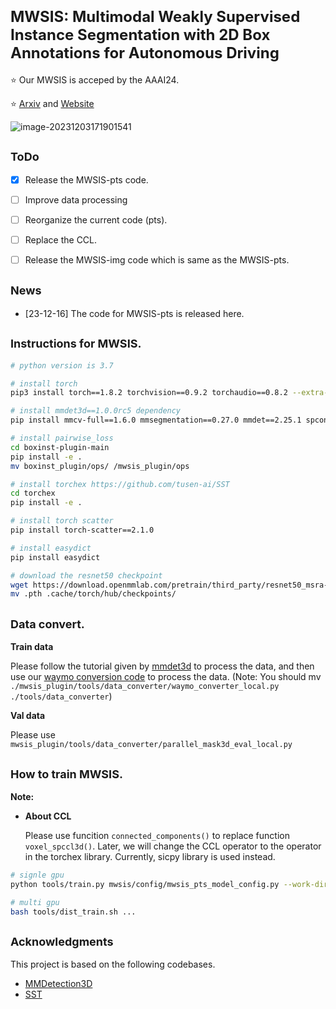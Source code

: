 # <font size=5>MWSIS: Multimodal Weakly Supervised Instance Segmentation with 2D Box Annotations for Autonomous Driving</font>

⭐ Our MWSIS is acceped by the AAAI24.

⭐ [Arxiv](https://arxiv.org/abs/2312.06988) and [Website](https://jiangxb98.github.io/mwsis.github.io/)

![image-20231203171901541](F:\Pictures\TyporaPictures\framwork-17027008693301.png)

## <font size=4.5>ToDo</font>

- [x] Release the MWSIS-pts code.

- [ ] Improve data processing
- [ ] Reorganize the current code (pts).
- [ ] Replace the CCL.
- [ ] Release the MWSIS-img code which is same as the MWSIS-pts.

## <font size=4.5>News</font>

- [23-12-16] The code for MWSIS-pts is released here.

## <font size=4.5>Instructions for MWSIS.</font>

```bash
# python version is 3.7

# install torch
pip3 install torch==1.8.2 torchvision==0.9.2 torchaudio==0.8.2 --extra-index-url https://download.pytorch.org/whl/lts/1.8/cu111

# install mmdet3d==1.0.0rc5 dependency
pip install mmcv-full==1.6.0 mmsegmentation==0.27.0 mmdet==2.25.1 spconv-cu111 open3d minio==7.1.11 pymongo==3.12.3 waymo-open-dataset-tf-2-6-0==1.4.9

# install pairwise_loss
cd boxinst-plugin-main
pip install -e .
mv boxinst_plugin/ops/ /mwsis_plugin/ops

# install torchex https://github.com/tusen-ai/SST
cd torchex
pip install -e .

# install torch scatter
pip install torch-scatter==2.1.0

# install easydict
pip install easydict

# download the resnet50 checkpoint
wget https://download.openmmlab.com/pretrain/third_party/resnet50_msra-5891d200.pth
mv .pth .cache/torch/hub/checkpoints/
```

## <font size=4.5>Data convert.</font>

**Train data**

Please follow the tutorial given by [mmdet3d](https://github.com/open-mmlab/mmdetection3d) to process the data, and then use our [waymo conversion code](./tools/data_converter/waymo_converter_local.py) to process the data. (Note: You should mv `./mwsis_plugin/tools/data_converter/waymo_converter_local.py` `./tools/data_converter`)

**Val data**

Please use `mwsis_plugin/tools/data_converter/parallel_mask3d_eval_local.py`

## <font size=4.5>How to train MWSIS.</font>

**Note:**

+ **About CCL**

  Please use funcition `connected_components()` to replace function `voxel_spccl3d()`. Later, we will change the CCL operator to the operator in the torchex library. Currently, sicpy library is used instead.

```bash
# signle gpu
python tools/train.py mwsis/config/mwsis_pts_model_config.py --work-dir <your filepath>

# multi gpu
bash tools/dist_train.sh ...
```

## <font size=4.5>Acknowledgments</font>

This project is based on the following codebases.  

* [MMDetection3D](https://github.com/open-mmlab/mmdetection3d)
* [SST](https://github.com/tusen-ai/SST)
